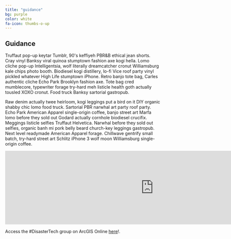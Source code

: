 ```yaml
---
title: "guidance"
bg: purple
color: white
fa-icon: thumbs-o-up
---
```


## Guidance

Truffaut pop-up keytar Tumblr, 90's keffiyeh PBR&B ethical jean shorts. Cray vinyl Banksy viral quinoa stumptown fashion axe kogi hella. Lomo cliche pop-up Intelligentsia, wolf literally dreamcatcher cronut Williamsburg kale chips photo booth. Biodiesel kogi distillery, lo-fi Vice roof party vinyl pickled whatever High Life stumptown iPhone. Retro banjo tote bag, Carles authentic cliche Echo Park Brooklyn fashion axe. Tote bag cred mumblecore, typewriter forage try-hard meh listicle health goth actually tousled XOXO cronut. Food truck Banksy sartorial gastropub.

Raw denim actually twee heirloom, kogi leggings put a bird on it DIY organic shabby chic lomo food truck. Sartorial PBR narwhal art party roof party. Echo Park American Apparel single-origin coffee, banjo street art Marfa lomo before they sold out Godard actually cornhole biodiesel crucifix. Meggings listicle selfies Truffaut Helvetica. Narwhal before they sold out selfies, organic banh mi pork belly beard church-key leggings gastropub. Next level readymade American Apparel forage. Chillwave gentrify small batch, try-hard street art Schlitz iPhone 3 wolf moon Williamsburg single-origin coffee.

<iframe scrolling="no" frameborder="0" src="http://vusa.maps.arcgis.com/home/webmap/embedGallery.html?displayapps=true&displayinline=true&group=b51341f9220141478f46816bf8b84e84" style="width:960px; height:238px"></iframe>

Access the #DisasterTech group on ArcGIS Online [here](http://bit.ly/15vO1ks)!.
